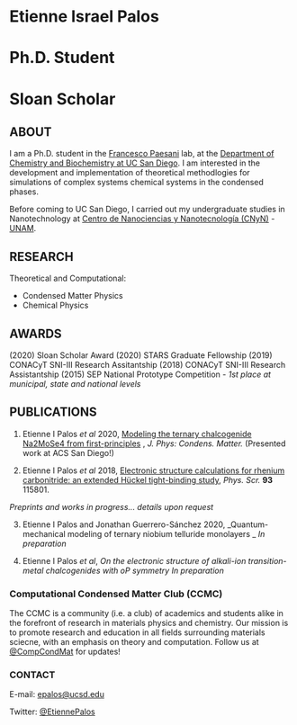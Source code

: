 # Etienne Israel Palos
# Ph.D. Student 
# Sloan Scholar

## ABOUT 

I am a Ph.D. student in the [Francesco Paesani](http://paesanigroup.ucsd.edu/index.html) lab, at the  [Department of Chemistry and Biochemistry at UC San Diego](https://chemistry.ucsd.edu/). I am interested in the development and implementation of theoretical methodlogies for simulations of complex systems  chemical systems in the condensed phases. 

Before coming to UC San Diego, I carried out my undergraduate studies in Nanotechnology at [Centro de Nanociencias y Nanotecnología (CNyN)](https://www.cnyn.unam.mx/) - [UNAM](https://www.unam.mx/).


## RESEARCH
Theoretical and Computational:
- Condensed Matter Physics
- Chemical Physics

## AWARDS
(2020) Sloan Scholar Award 
(2020) STARS Graduate Fellowship
(2019) CONACyT SNI-III Research Assitantship
(2018) CONACyT SNI-III Research Assistantship 
(2015) SEP National Prototype Competition - *1st place at municipal, state and national levels*


## PUBLICATIONS 
1. Etienne I Palos _et al_ 2020, [Modeling the ternary chalcogenide Na2MoSe4 from first-principles](https://doi.org/10.1088/1361-648X/abaf91) , _J. Phys: Condens. Matter._ (Presented work at ACS San Diego!)

2. Etienne I Palos _et al_ 2018, [Electronic structure calculations for rhenium carbonitride: an extended Hückel tight-binding study](https://doi.org/10.1088/1402-4896/aae14c), _Phys. Scr._ **93** 115801.


*Preprints and works in progress... details upon request*

3. Etienne I Palos and Jonathan Guerrero-Sánchez 2020, _Quantum-mechanical modeling of ternary niobium telluride monolayers _ *In preparation* 


4. Etienne I Palos _et al_, _On the electronic structure of alkali-ion transition-metal chalcogenides with oP symmetry_ *In preparation* 


### Computational Condensed Matter Club (CCMC) 
The CCMC is a community (i.e. a club) of academics and students alike in the forefront of research in materials physics and chemistry. Our mission is to promote research and education in all fields surrounding materials sciecne, with an emphasis on theory and computation. Follow us at [@CompCondMat](https://twitter.com/CompCondMat) for updates!

### CONTACT 
E-mail: epalos@ucsd.edu

Twitter: [@EtiennePalos](https://twitter.com/EtiennePalos)

